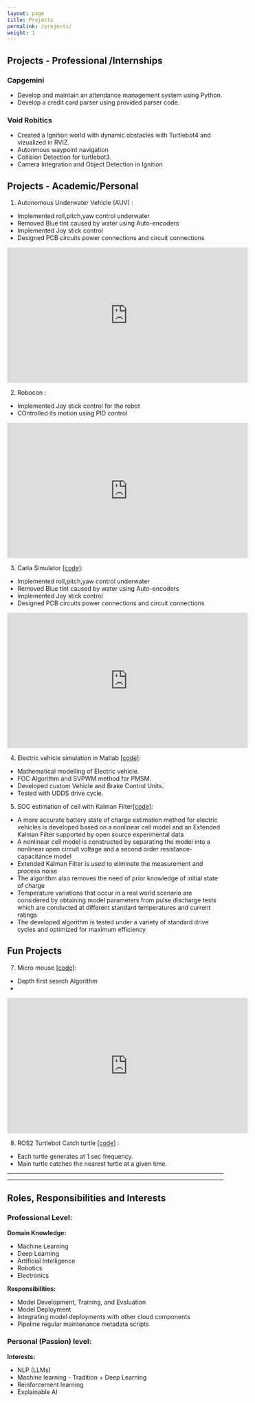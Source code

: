 ```yaml
---
layout: page
title: Projects
permalink: /projects/
weight: 1
---
```


## **Projects - Professional /Internships**

### **Capgemini**

<ul>
<li> Develop and maintain an attendance management system using Python.   </li>
<li> Develop a credit card parser using provided parser code. </li>

</ul>

### **Void Robitics**

<ul>
<li> Created a Ignition world with dynamic obstacles with Turtlebot4 and vizualized in RVIZ.  </li>
<li> Autonmous waypoint navigation </li>
<li> Collision Detection for turtlebot3. </li>
<li> Camera Integration and Object Detection in Ignition </li>
</ul>


## **Projects - Academic/Personal**
    
1. Autonomous Underwater Vehicle (AUV) :

<ul>
<li>Implemented roll,pitch,yaw control underwater  </li>
<li>Removed Blue tint caused by water using Auto-encoders  </li>
<li>Implemented Joy stick control </li>
<li>Designed PCB circuits power connections and circuit connections </li>
</ul>

<iframe width="560" height="315" src="https://www.youtube.com/embed/O9XRWQVRpdQ?si=tg4fsxU9gYy_49lW" title="YouTube video player" frameborder="0" allow="accelerometer; autoplay; clipboard-write; encrypted-media; gyroscope; picture-in-picture; web-share" allowfullscreen></iframe>

2. Robocon :

<ul>
<li>Implemented Joy stick control for the robot </li>
<li>COntrolled its motion using PID control  </li>
</ul>

<iframe width="560" height="315" src="https://www.youtube.com/embed/SP6ISwuUw8o?si=xKnCCbpqAnDwTz9S" title="YouTube video player" frameborder="0" allow="accelerometer; autoplay; clipboard-write; encrypted-media; gyroscope; picture-in-picture; web-share" allowfullscreen></iframe>


3. Carla Simulator [[code]](https://github.com/vamsi1961/Carla-autonomous-car):
    
<ul>
<li>Implemented roll,pitch,yaw control underwater  </li>
<li>Removed Blue tint caused by water using Auto-encoders  </li>
<li>Implemented Joy stick control </li>
<li>Designed PCB circuits power connections and circuit connections </li>
</ul>

<iframe width="560" height="315" src="https://www.youtube.com/embed/QY2ktU_SynU?si=7kTYmApLgFpN6CE3" title="YouTube video player" frameborder="0" allow="accelerometer; autoplay; clipboard-write; encrypted-media; gyroscope; picture-in-picture; web-share" allowfullscreen></iframe>


4. Electric vehicle simulation in Matlab [[code]](https://github.com/vamsi1961/Electric_vehicle):


<ul>
<li>Mathematical modelling of Electric vehicle. </li>
<li>FOC Algorithm and SVPWM method for PMSM. </li>
<li> Developed custom Vehicle and Brake Control Units. </li>
<li> Tested with UDDS drive cycle. </li>
</ul>



5. SOC estimation of cell with Kalman Filter[[code]](https://github.com/vamsi1961/Cell-KalmanFilter): 


<ul>

<li> A more accurate battery state of charge estimation method for electric vehicles is developed based on a nonlinear cell model and an Extended Kalman Filter supported by open source experimental data </li>
<li> A nonlinear cell model is constructed by separating the model into
a nonlinear open circuit voltage and a second order resistance-capacitance model </li>
<li>  Extended Kalman Filter is used to eliminate the measurement and process noise </li>
<li> The algorithm also removes the need of prior knowledge of initial state of charge </li>
<li> Temperature variations that occur in a real world scenario are considered by obtaining model parameters from pulse discharge tests which are conducted at different standard temperatures and current ratings</li>
<li> The developed algorithm is tested under a variety of standard drive cycles and optimized for maximum efficiency</li>


</ul>


## **Fun Projects**


7. Micro mouse [[code]](https://github.com/vamsi1961/Micro_Mouse):



<ul>
<li> Depth first search Algorithm  </li>
<li>  </li>
</ul>


<iframe width="560" height="315" src="https://www.youtube.com/embed/bG1kJzMj0gM?si=SV_woR4iLJhtu2Yu" title="YouTube video player" frameborder="0" allow="accelerometer; autoplay; clipboard-write; encrypted-media; gyroscope; picture-in-picture; web-share" allowfullscreen></iframe>



8. ROS2 Turtlebot Catch turtle [[code]](https://github.com/vamsi1961/Turtlesim) :

<ul>
<li> Each turtle generates at 1 sec frequency.  </li>
<li> Main turtle catches the nearest turtle at a given time. </li>
</ul>

---
---

## Roles, Responsibilities and Interests

### Professional  Level:

**Domain Knowledge:**

- Machine Learning
- Deep Learning
- Artificial Intelligence
- Robotics
- Electronics

**Responsibilities:** 

- Model Development, Training, and Evaluation
- Model Deployment
- Integrating model deployments with other cloud components
- Pipeline regular maintenance metadata scripts

### Personal (Passion) level:

**Interests:**

- NLP (LLMs)
- Machine learning - Tradition + Deep Learning
- Reinforcement learning
- Explainable AI